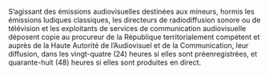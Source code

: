 S’agissant des émissions audiovisuelles destinées aux mineurs, hormis les émissions ludiques classiques, les directeurs de radiodiffusion sonore ou de télévision et les exploitants de services de communication audiovisuelle déposent copie au procureur de la République territorialement compétent et auprès de la Haute Autorité de l’Audiovisuel et de la Communication, leur diffusion, dans les vingt-quatre (24) heures si elles sont préenregistrées, et quarante-huit (48) heures si elles sont produites en direct.